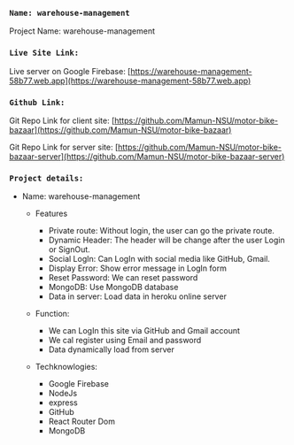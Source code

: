 ### `Name: warehouse-management`

Project Name: warehouse-management

### `Live Site Link:`

Live server on Google Firebase:
[https://warehouse-management-58b77.web.app](https://warehouse-management-58b77.web.app)

### `Github Link:`

Git Repo Link for client site:
[https://github.com/Mamun-NSU/motor-bike-bazaar](https://github.com/Mamun-NSU/motor-bike-bazaar)

Git Repo Link for server site:
[https://github.com/Mamun-NSU/motor-bike-bazaar-server](https://github.com/Mamun-NSU/motor-bike-bazaar-server)

### `Project details:`

- Name: warehouse-management

  - Features
    - Private route: Without login, the user can go the private route.
    - Dynamic Header: The header will be change after the user Login or SignOut.
    - Social LogIn: Can LogIn with social media like GitHub, Gmail.
    - Display Error: Show error message in LogIn form
    - Reset Password: We can reset password
    - MongoDB: Use MongoDB database
    - Data in server: Load data in heroku online server

  - Function:
    - We can LogIn this site via GitHub and Gmail account
    - We cal register using Email and password
    - Data dynamically load from server

  - Techknowlogies:
    - Google Firebase
    - NodeJs
    - express
    - GitHub
    - React Router Dom
    - MongoDB
    

